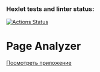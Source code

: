 ### Hexlet tests and linter status:
[![Actions Status](https://github.com/gitfilin/python-project-83/actions/workflows/hexlet-check.yml/badge.svg)](https://github.com/gitfilin/python-project-83/actions)

# Page Analyzer

[Посмотреть приложение](https://python-project-83-wiha.onrender.com)